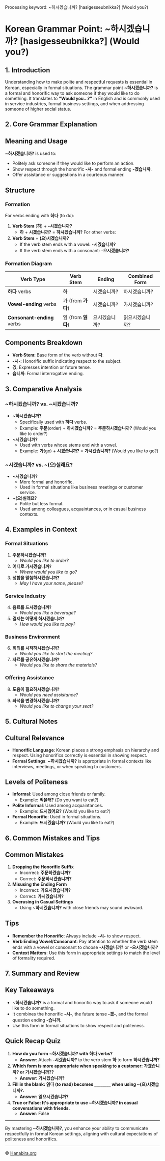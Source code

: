 Processing keyword: ~하시겠습니까? [hasigesseubnikka?] (Would you?)
# Korean Grammar Point: ~하시겠습니까? [hasigesseubnikka?] (Would you?)

## 1. Introduction
Understanding how to make polite and respectful requests is essential in Korean, especially in formal situations. The grammar point **~하시겠습니까?** is a formal and honorific way to ask someone if they would like to do something. It translates to **"Would you...?"** in English and is commonly used in service industries, formal business settings, and when addressing someone of higher social status.

## 2. Core Grammar Explanation
## Meaning and Usage
**~하시겠습니까?** is used to:
- Politely ask someone if they would like to perform an action.
- Show respect through the honorific **-시-** and formal ending **-겠습니까**.
- Offer assistance or suggestions in a courteous manner.
## Structure
### Formation
For verbs ending with **하다** (to do):
1. **Verb Stem** (**하**) + **-시겠습니까?**
   - **하** + **시겠습니까?** = **하시겠습니까?**
For other verbs:
1. **Verb Stem** + **(으)시겠습니까?**
   - If the verb stem ends with a vowel: **-시겠습니까?**
   - If the verb stem ends with a consonant: **-으시겠습니까?**
### Formation Diagram
| Verb Type       | Verb Stem | Ending            | Combined Form       |
|-----------------|-----------|-------------------|---------------------|
| **하다** verbs  | 하         | 시겠습니까?        | 하시겠습니까?        |
| **Vowel-ending** verbs | 가 (from **가다**)     | 시겠습니까?        | 가시겠습니까?        |
| **Consonant-ending** verbs | 읽 (from **읽다**) | 으시겠습니까?       | 읽으시겠습니까?      |
## Components Breakdown
- **Verb Stem**: Base form of the verb without **다**.
- **-시-**: Honorific suffix indicating respect to the subject.
- **겠**: Expresses intention or future tense.
- **습니까**: Formal interrogative ending.

## 3. Comparative Analysis
### **~하시겠습니까?** vs. **~시겠습니까?**
- **~하시겠습니까?**
  - Specifically used with **하다** verbs.
  - Example: **주문**(order) + **하시겠습니까?** = **주문하시겠습니까?** (Would you like to order?)
- **~시겠습니까?**
  - Used with verbs whose stems end with a vowel.
  - Example: **가**(go) + **시겠습니까?** = **가시겠습니까?** (Would you like to go?)
### **~시겠습니까?** vs. **~(으)실래요?**
- **~시겠습니까?**
  - More formal and honorific.
  - Used in formal situations like business meetings or customer service.
- **~(으)실래요?**
  - Polite but less formal.
  - Used among colleagues, acquaintances, or in casual business contexts.

## 4. Examples in Context
### Formal Situations
1. **주문하시겠습니까?**
   - *Would you like to order?*
2. **어디로 가시겠습니까?**
   - *Where would you like to go?*
3. **성함을 말씀하시겠습니까?**
   - *May I have your name, please?*
### Service Industry
4. **음료를 드시겠습니까?**
   - *Would you like a beverage?*
5. **결제는 어떻게 하시겠습니까?**
   - *How would you like to pay?*
### Business Environment
6. **회의를 시작하시겠습니까?**
   - *Would you like to start the meeting?*
7. **자료를 공유하시겠습니까?**
   - *Would you like to share the materials?*
### Offering Assistance
8. **도움이 필요하시겠습니까?**
   - *Would you need assistance?*
9. **좌석을 변경하시겠습니까?**
   - *Would you like to change your seat?*

## 5. Cultural Notes
## Cultural Relevance
- **Honorific Language**: Korean places a strong emphasis on hierarchy and respect. Using honorifics correctly is essential in showing respect.
- **Formal Settings**: **~하시겠습니까?** is appropriate in formal contexts like interviews, meetings, or when speaking to customers.
## Levels of Politeness
- **Informal**: Used among close friends or family.
  - Example: **먹을래?** (Do you want to eat?)
- **Polite Informal**: Used among acquaintances.
  - Example: **드시겠어요?** (Would you like to eat?)
- **Formal Honorific**: Used in formal situations.
  - Example: **드시겠습니까?** (Would you like to eat?)

## 6. Common Mistakes and Tips
## Common Mistakes
1. **Dropping the Honorific Suffix**
   - Incorrect: **주문하겠습니까?**
   - Correct: **주문하시겠습니까?**
2. **Misusing the Ending Form**
   - Incorrect: **가으시겠습니까?**
   - Correct: **가시겠습니까?**
3. **Overusing in Casual Settings**
   - Using **~하시겠습니까?** with close friends may sound awkward.
## Tips
- **Remember the Honorific**: Always include **-시-** to show respect.
- **Verb Ending Vowel/Consonant**: Pay attention to whether the verb stem ends with a vowel or consonant to choose **-시겠습니까?** or **-으시겠습니까?**
- **Context Matters**: Use this form in appropriate settings to match the level of formality required.

## 7. Summary and Review
## Key Takeaways
- **~하시겠습니까?** is a formal and honorific way to ask if someone would like to do something.
- It combines the honorific **-시-**, the future tense **-겠-**, and the formal question ending **-습니까**.
- Use this form in formal situations to show respect and politeness.
## Quick Recap Quiz
1. **How do you form **~하시겠습니까?** with **하다** verbs?**
   - **Answer**: Attach **-시겠습니까?** to the verb stem **하** to form **하시겠습니까?**
2. **Which form is more appropriate when speaking to a customer: **가겠습니까?** or **가시겠습니까?**?**
   - **Answer**: **가시겠습니까?**
3. **Fill in the blank: 읽다 (to read) becomes ________ when using **~(으)시겠습니까?**.**
   - **Answer**: **읽으시겠습니까?**
4. **True or False: It's appropriate to use **~하시겠습니까?** in casual conversations with friends.**
   - **Answer**: False

---
By mastering **~하시겠습니까?**, you enhance your ability to communicate respectfully in formal Korean settings, aligning with cultural expectations of politeness and honorifics.

---
© [Hanabira.org](https://hanabira.org)
